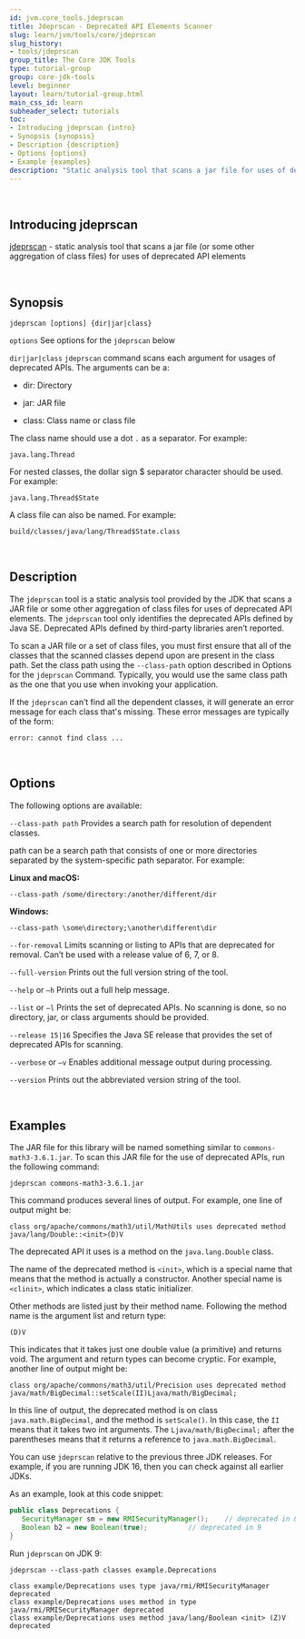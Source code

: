 ```yaml
---
id: jvm.core_tools.jdeprscan
title: Jdeprscan - Deprecated API Elements Scanner
slug: learn/jvm/tools/core/jdeprscan
slug_history:
- tools/jdeprscan
group_title: The Core JDK Tools
type: tutorial-group
group: core-jdk-tools
level: beginner
layout: learn/tutorial-group.html
main_css_id: learn
subheader_select: tutorials
toc:
- Introducing jdeprscan {intro}
- Synopsis {synopsis}
- Description {description}
- Options {options}
- Example {examples}
description: "Static analysis tool that scans a jar file for uses of deprecated API elements."
---
```



<a id="intro">&nbsp;</a>
## Introducing jdeprscan
[jdeprscan](doc:jdeprscan) - static analysis tool that scans a jar file (or some other aggregation of class files) for uses of deprecated API elements

<a id="synopsis">&nbsp;</a>
## Synopsis

```shell
jdeprscan [options] {dir|jar|class}
```

`options`
See options for the `jdeprscan` below

`dir|jar|class`
`jdeprscan` command scans each argument for usages of deprecated APIs. The arguments can be a:

- dir: Directory

- jar: JAR file

- class: Class name or class file

The class name should use a dot `.` as a separator. For example:

`java.lang.Thread`

For nested classes, the dollar sign $ separator character should be used. For example:

`java.lang.Thread$State`

A class file can also be named. For example:

`build/classes/java/lang/Thread$State.class`

<a id="description">&nbsp;</a>
## Description

The `jdeprscan` tool is a static analysis tool provided by the JDK that scans a JAR file or some other aggregation of class files for uses of deprecated API elements.
The `jdeprscan` tool only identifies the deprecated APIs defined by Java SE. Deprecated APIs defined by third-party libraries aren’t reported.

To scan a JAR file or a set of class files, you must first ensure that all of the classes that the scanned classes depend upon are present in the class path.
Set the class path using the `--class-path` option described in Options for the `jdeprscan` Command.
Typically, you would use the same class path as the one that you use when invoking your application.

If the `jdeprscan` can’t find all the dependent classes, it will generate an error message for each class that's missing. These error messages are typically of the form:
```shell
error: cannot find class ...  
```

<a id="options">&nbsp;</a>
## Options

The following options are available:

`--class-path path`
Provides a search path for resolution of dependent classes.

path can be a search path that consists of one or more directories separated by the system-specific path separator. For example:

**Linux and macOS:**
```shell
--class-path /some/directory:/another/different/dir 
```

**Windows:**
```shell
--class-path \some\directory;\another\different\dir
```

`--for-removal`
Limits scanning or listing to APIs that are deprecated for removal. Can’t be used with a release value of 6, 7, or 8.

`--full-version`
Prints out the full version string of the tool.

`--help` or `—h`
Prints out a full help message.

`--list` or `—l`
Prints the set of deprecated APIs. No scanning is done, so no directory, jar, or class arguments should be provided.

`--release 15|16`
Specifies the Java SE release that provides the set of deprecated APIs for scanning.

`--verbose` or `—v`
Enables additional message output during processing.

`--version`
Prints out the abbreviated version string of the tool.

<a id="examples">&nbsp;</a>
## Examples

The JAR file for this library will be named something similar to `commons-math3-3.6.1.jar`. To scan this JAR file for the use of deprecated APIs, run the following command:
```shell
jdeprscan commons-math3-3.6.1.jar 
```

This command produces several lines of output. For example, one line of output might be:
```shell
class org/apache/commons/math3/util/MathUtils uses deprecated method java/lang/Double::<init>(D)V
```

The deprecated API it uses is a method on the `java.lang.Double` class.

The name of the deprecated method is `<init>`, which is a special name that means that the method is actually a constructor. Another special name is `<clinit>`, which indicates a class static initializer.

Other methods are listed just by their method name. Following the method name is the argument list and return type:
```shell
(D)V
```

This indicates that it takes just one double value (a primitive) and returns void. The argument and return types can become cryptic. For example, another line of output might be:
```shell
class org/apache/commons/math3/util/Precision uses deprecated method java/math/BigDecimal::setScale(II)Ljava/math/BigDecimal;
```

In this line of output, the deprecated method is on class `java.math.BigDecimal`, and the method is `setScale()`. In this case, the `II` means that it takes two int arguments.
The `Ljava/math/BigDecimal;` after the parentheses means that it returns a reference to `java.math.BigDecimal`.


You can use `jdeprscan` relative to the previous three JDK releases. For example, if you are running JDK  16, then you can check against all earlier JDKs.

As an example, look at this code snippet:
```java
public class Deprecations {	
   SecurityManager sm = new RMISecurityManager();    // deprecated in 8	
   Boolean b2 = new Boolean(true);          // deprecated in 9		
}
```

Run `jdeprscan` on JDK 9:
```shell
jdeprscan --class-path classes example.Deprecations

class example/Deprecations uses type java/rmi/RMISecurityManager deprecated	
class example/Deprecations uses method in type java/rmi/RMISecurityManager deprecated
class example/Deprecations uses method java/lang/Boolean <init> (Z)V deprecated
```
